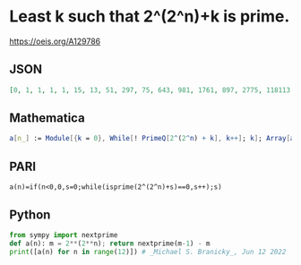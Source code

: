 # Least k such that 2^\(2^n\)\+k is prime\.
https://oeis.org/A129786
## JSON
```JSON
[0, 1, 1, 1, 1, 15, 13, 51, 297, 75, 643, 981, 1761, 897, 2775, 118113, 44061, 5851]
```
## Mathematica
```Mathematica
a[n_] := Module[{k = 0}, While[! PrimeQ[2^(2^n) + k], k++]; k]; Array[a, 12, 0] (* _Amiram Eldar_, Jun 11 2022 *)
```
## PARI
```PARI
a(n)=if(n<0,0,s=0;while(isprime(2^(2^n)+s)==0,s++);s)
```
## Python
```Python
from sympy import nextprime
def a(n): m = 2**(2**n); return nextprime(m-1) - m
print([a(n) for n in range(12)]) # _Michael S. Branicky_, Jun 12 2022
```
